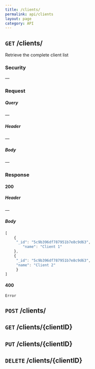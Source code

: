 ```yaml
---
title: /clients/
permalink: api/clients
layout: page
category: API
---
```


## `GET` /clients/ ##
Retrieve the complete client list

### Security ###
―

### Request ###

##### Query #####
―

##### Header #####
―

##### Body #####
―

### Response ###

#### 200 ####

##### Header #####
―

##### Body #####

``` javascript
[
    {
     "_id": "5c9b396df787951b7e8c9d63",
        "name": "Client 1"
    },
    {
     "_id": "5c9b396df787951b7e8c9d63",
     "name": "Client 2"
     }
]
```

#### 400 ####

`Error`


## `POST` /clients/ ##

## `GET` /clients/{clientID} ##

## `PUT` /clients/{clientID} ##

## `DELETE` /clients/{clientID} ##
